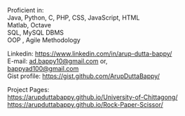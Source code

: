 Proficient in: <br>
Java, Python, C, PHP, CSS, JavaScript, HTML <br>
Matlab, Octave<br>
SQL, MySQL DBMS<br>
OOP , Agile Methodology<br>

Linkedin: https://www.linkedin.com/in/arup-dutta-bappy/<br>
E-mail: ad.bappy10@gmail.com or,<br>
        bappyad100@gmail.com<br>
Gist profile: https://gist.github.com/ArupDuttaBappy/ <br>

Project Pages:<br>
https://arupduttabappy.github.io/University-of-Chittagong/ <br>
https://arupduttabappy.github.io/Rock-Paper-Scissor/ <br>
